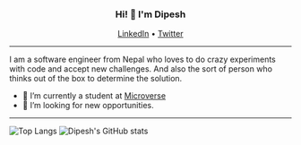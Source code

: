 <!--
**dipbazz/dipbazz** is a ✨ _special_ ✨ repository because its `README.md` (this file) appears on your GitHub profile.

Here are some ideas to get you started:

- 🔭 I’m currently working on ...
- 🌱 I’m currently learning ...
- 👯 I’m looking to collaborate on ...
- 🤔 I’m looking for help with ...
- 💬 Ask me about ...
- 📫 How to reach me: ...
- 😄 Pronouns: ...
- ⚡ Fun fact: ...
-->

<h3 align="center"> Hi! 👋 I'm Dipesh</h3>

<p align="center">
  <a href="https://www.linkedin.com/in/dipbazz/">LinkedIn</a> •
  <a href="https://twitter.com/dipbazz">Twitter</a>
</p>

---

I am a software engineer from Nepal who loves to do crazy experiments with code and accept new challenges. And also the sort of person who thinks out of the box to determine the solution.

- 🌱 I’m currently a student at [Microverse](https://microverse.org/)
- 🤔 I’m looking for new opportunities.

---

<img src="https://github-readme-stats.vercel.app/api/top-langs/?username=dipbazz" alt="Top Langs"/>  

<img src="https://github-readme-stats.vercel.app/api?username=dipbazz&count_private=true&show_icons=true" alt="Dipesh's GitHub stats"/>

